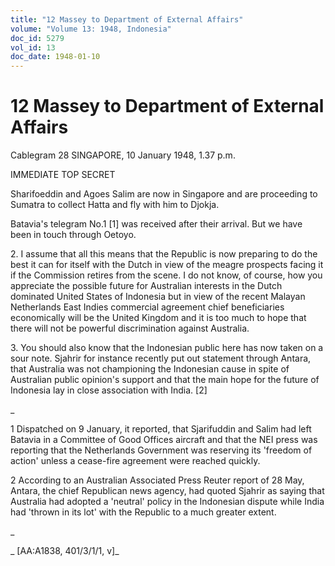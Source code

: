 ```yaml
---
title: "12 Massey to Department of External Affairs"
volume: "Volume 13: 1948, Indonesia"
doc_id: 5279
vol_id: 13
doc_date: 1948-01-10
---
```


# 12 Massey to Department of External Affairs

Cablegram 28 SINGAPORE, 10 January 1948, 1.37 p.m.

IMMEDIATE TOP SECRET

Sharifoeddin and Agoes Salim are now in Singapore and are proceeding to Sumatra to collect Hatta and fly with him to Djokja.

Batavia's telegram No.1 [1] was received after their arrival. But we have been in touch through Oetoyo.

2\. I assume that all this means that the Republic is now preparing to do the best it can for itself with the Dutch in view of the meagre prospects facing it if the Commission retires from the scene. I do not know, of course, how you appreciate the possible future for Australian interests in the Dutch dominated United States of Indonesia but in view of the recent Malayan Netherlands East Indies commercial agreement chief beneficiaries economically will be the United Kingdom and it is too much to hope that there will not be powerful discrimination against Australia.

3\. You should also know that the Indonesian public here has now taken on a sour note. Sjahrir for instance recently put out statement through Antara, that Australia was not championing the Indonesian cause in spite of Australian public opinion's support and that the main hope for the future of Indonesia lay in close association with India. [2]

_

1 Dispatched on 9 January, it reported, that Sjarifuddin and Salim had left Batavia in a Committee of Good Offices aircraft and that the NEI press was reporting that the Netherlands Government was reserving its 'freedom of action' unless a cease-fire agreement were reached quickly.

2 According to an Australian Associated Press Reuter report of 28 May, Antara, the chief Republican news agency, had quoted Sjahrir as saying that Australia had adopted a 'neutral' policy in the Indonesian dispute while India had 'thrown in its lot' with the Republic to a much greater extent.

_

_ [AA:A1838, 401/3/1/1, v]_
